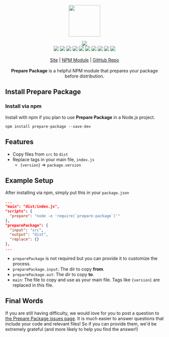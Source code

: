 <p align="center">
  <a href="https://cdn.itwcreativeworks.com/assets/itw-creative-works/images/logo/itw-creative-works-brandmark-black-x.svg">
    <img src="https://cdn.itwcreativeworks.com/assets/itw-creative-works/images/logo/itw-creative-works-brandmark-black-x.svg" width="100px">
  </a>
</p>

<p align="center">
  <img src="https://img.shields.io/github/package-json/v/itw-creative-works/prepare-package.svg">
  <br>
  <img src="https://img.shields.io/david/itw-creative-works/prepare-package.svg">
  <img src="https://img.shields.io/david/dev/itw-creative-works/prepare-package.svg">
  <img src="https://img.shields.io/bundlephobia/min/prepare-package.svg">
  <img src="https://img.shields.io/codeclimate/maintainability-percentage/itw-creative-works/prepare-package.svg">
  <img src="https://img.shields.io/npm/dm/prepare-package.svg">
  <img src="https://img.shields.io/node/v/prepare-package.svg">
  <img src="https://img.shields.io/website/https/itwcreativeworks.com.svg">
  <img src="https://img.shields.io/github/license/itw-creative-works/prepare-package.svg">
  <img src="https://img.shields.io/github/contributors/itw-creative-works/prepare-package.svg">
  <img src="https://img.shields.io/github/last-commit/itw-creative-works/prepare-package.svg">
  <br>
  <br>
  <a href="https://itwcreativeworks.com">Site</a> | <a href="https://www.npmjs.com/package/prepare-package">NPM Module</a> | <a href="https://github.com/itw-creative-works/prepare-package">GitHub Repo</a>
  <br>
  <br>
  <strong>Prepare Package</strong> is a helpful NPM module that prepares your package before distribution.
</p>

## Install Prepare Package
### Install via npm
Install with npm if you plan to use **Prepare Package** in a Node.js project.
```shell
npm install prepare-package --save-dev
```

## Features
* Copy files from `src` to `dist`
* Replace tags in your main file, `index.js`
  * `{version}` => `package.version`

## Example Setup
After installing via npm, simply put this in your `package.json`
```json
...
"main": "dist/index.js",
"scripts": {
  "prepare": "node -e 'require(`prepare-package`)'"
},
"preparePackage": {
  "input": "src",
  "output": "dist",
  "replace": {}
},
...
```
* `preparePackage` is not required but you can provide it to customize the process.
* `preparePackage.input`: The dir to copy **from**.
* `preparePackage.out`: The dir to copy **to**.
* `main`: The file to copy and use as your main file. Tags like `{version}` are replaced in this file.

## Final Words
If you are still having difficulty, we would love for you to post a question to [the Prepare Package issues page](https://github.com/itw-creative-works/prepare-package/issues). It is much easier to answer questions that include your code and relevant files! So if you can provide them, we'd be extremely grateful (and more likely to help you find the answer!)
